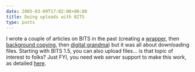 ```yaml
---
date: 2005-03-09T17:02:00+00:00
title: Doing uploads with BITS
type: posts
---
```

I wrote a couple of articles on BITS in the past (creating a [wrapper](http://msdn.microsoft.com/library/default.asp?url=/library/en-us/dnwxp/html/WinXP_BITS.asp), then [background copying](http://msdn.microsoft.com/library/default.asp?url=/library/en-us/dncodefun/html/code4fun02282003.asp), then [digital grandma](http://msdn.microsoft.com/vbasic/default.aspx?pull=/msdnmag/issues/04/11/AdvancedBasics/default.aspx)) but it was all about downloading files. Starting with BITS 1.5, you can also upload files... is that topic of interest to folks? Just FYI, you need web server support to make this work, as detailed [here](http://msdn.microsoft.com/library/en-us/bits/bits/iis_requirements_for_bits_uploads.asp).
